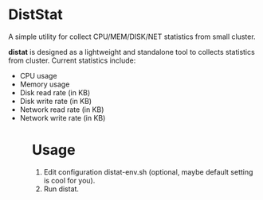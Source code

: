 DistStat
========

A simple utility for collect CPU/MEM/DISK/NET statistics from small cluster.

<b>distat</b> is designed as a lightweight and standalone tool to collects statistics 
from cluster. Current statistics include:
<ul>
    <li>CPU usage</li>
    <li>Memory usage</li>
    <li>Disk read rate (in KB)</li>
    <li>Disk write rate (in KB)</li>
    <li>Network read rate (in KB)</li>
    <li>Network write rate (in KB)</li>
<ul> 

Usage
=====
<ol>
    <li>Edit configuration distat-env.sh (optional, maybe default setting is cool for you).</li>
    <li>Run distat.</li>
</ol>